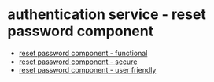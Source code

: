 # authentication service - reset password component

- [reset password component - functional](1b1.md)
- [reset password component - secure](1b2.md)
- [reset password component - user friendly](1b3.md)
